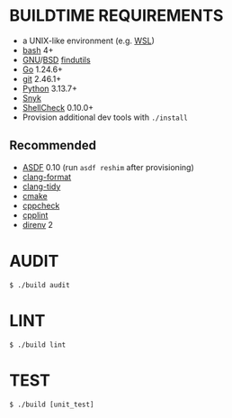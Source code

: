 # BUILDTIME REQUIREMENTS

* a UNIX-like environment (e.g. [WSL](https://learn.microsoft.com/en-us/windows/wsl/))
* [bash](https://www.gnu.org/software/bash/) 4+
* [GNU](https://www.gnu.org/)/[BSD](https://en.wikipedia.org/wiki/Berkeley_Software_Distribution) [findutils](https://en.wikipedia.org/wiki/Find_(Unix))
* [Go](https://golang.org/) 1.24.6+
* [git](https://git-scm.com/) 2.46.1+
* [Python](https://www.python.org/) 3.13.7+
* [Snyk](https://snyk.io/)
* [ShellCheck](https://www.shellcheck.net/) 0.10.0+
* Provision additional dev tools with `./install`

## Recommended

* [ASDF](https://asdf-vm.com/) 0.10 (run `asdf reshim` after provisioning)
* [clang-format](https://clang.llvm.org/docs/ClangFormat.html)
* [clang-tidy](https://clang.llvm.org/extra/clang-tidy/)
* [cmake](https://cmake.org/)
* [cppcheck](http://cppcheck.sourceforge.net/)
* [cpplint](https://github.com/cpplint/cpplint)
* [direnv](https://direnv.net/) 2

# AUDIT

```console
$ ./build audit
```

# LINT

```console
$ ./build lint
```

# TEST

```console
$ ./build [unit_test]
```
